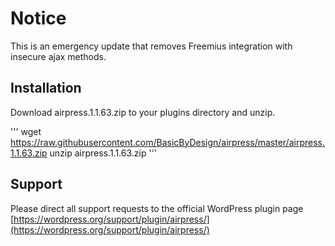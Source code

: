 # Notice

This is an emergency update that removes Freemius integration with insecure ajax methods.

## Installation

Download airpress.1.1.63.zip to your plugins directory and unzip.

'''
wget https://raw.githubusercontent.com/BasicByDesign/airpress/master/airpress.1.1.63.zip
unzip airpress.1.1.63.zip
'''

## Support
Please direct all support requests to the official WordPress plugin page [https://wordpress.org/support/plugin/airpress/](https://wordpress.org/support/plugin/airpress/)
